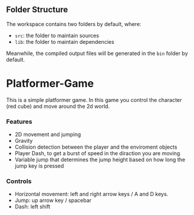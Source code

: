 ## Folder Structure

The workspace contains two folders by default, where:

- `src`: the folder to maintain sources
- `lib`: the folder to maintain dependencies

Meanwhile, the compiled output files will be generated in the `bin` folder by default.

# Platformer-Game

This is a simple platformer game. In this game you control the character (red cube) and move around the 2d world.

### Features
- 2D movement and jumping
- Gravity
- Collision detection between the player and the enviroment objects
- Player Dash, to get a burst of speed in the diraction you are moving
- Variable jump that determines the jump height based on how long the jump key is pressed

### Controls
- Horizontal movement: left and right arrow keys / A and D keys.
- Jump: up arrow key / spacebar
- Dash: left shift